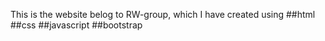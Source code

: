 This is the website belog to RW-group, which I have created using 
##html
##css
##javascript
##bootstrap


